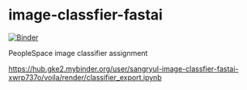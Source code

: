 # image-classfier-fastai

[![Binder](https://mybinder.org/badge_logo.svg)](https://mybinder.org/v2/gh/SangRyul/image-classfier-fastai/HEAD)

PeopleSpace image classifier assignment

https://hub.gke2.mybinder.org/user/sangryul-image-classfier-fastai-xwrp737o/voila/render/classifier_export.ipynb
